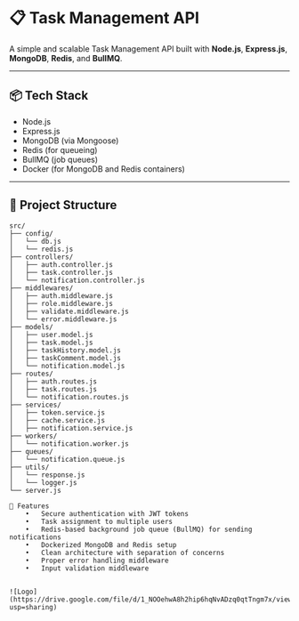 # 📋 Task Management API

A simple and scalable Task Management API built with **Node.js**, **Express.js**, **MongoDB**, **Redis**, and **BullMQ**.

---

## 📦 Tech Stack

- Node.js
- Express.js
- MongoDB (via Mongoose)
- Redis (for queueing)
- BullMQ (job queues)
- Docker (for MongoDB and Redis containers)

---

## 📂 Project Structure

```text
src/
├── config/
│   └── db.js
│   └── redis.js
├── controllers/
│   ├── auth.controller.js
│   ├── task.controller.js
│   └── notification.controller.js
├── middlewares/
│   ├── auth.middleware.js
│   ├── role.middleware.js
│   ├── validate.middleware.js
│   └── error.middleware.js
├── models/
│   ├── user.model.js
│   ├── task.model.js
│   ├── taskHistory.model.js
│   ├── taskComment.model.js
│   └── notification.model.js
├── routes/
│   ├── auth.routes.js
│   ├── task.routes.js
│   └── notification.routes.js
├── services/
│   ├── token.service.js
│   ├── cache.service.js
│   ├── notification.service.js
├── workers/
│   └── notification.worker.js
├── queues/
│   └── notification.queue.js
├── utils/
│   └── response.js
│   └── logger.js
└── server.js

📢 Features
	•	Secure authentication with JWT tokens
	•	Task assignment to multiple users
	•	Redis-based background job queue (BullMQ) for sending notifications
	•	Dockerized MongoDB and Redis setup
	•	Clean architecture with separation of concerns
	•	Proper error handling middleware
	•	Input validation middleware

    
![Logo](https://drive.google.com/file/d/1_NOOehwA8h2hip6hqNvADzq0qtTngm7x/view?usp=sharing)